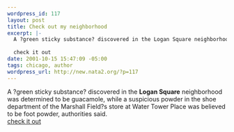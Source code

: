 ```yaml
--- 
wordpress_id: 117
layout: post
title: Check out my neighborhood
excerpt: |-
  A ?green sticky substance? discovered in the Logan Square neighborhood was determined to be guacamole, while a suspicious powder in the shoe department of the Marshall Field?s store at Water Tower Place was believed to be foot powder, authorities said.
  
  check it out
date: 2001-10-15 15:47:09 -05:00
tags: chicago, author
wordpress_url: http://new.nata2.org/?p=117
---
```

A ?green sticky substance? discovered in the <b>Logan Square</b> neighborhood was determined to be guacamole, while a suspicious powder in the shoe department of the Marshall Field?s store at Water Tower Place was believed to be foot powder, authorities said.
<br>
<a href="http://chicagotribune.com/news/local/chi-011015anthrax.story?coll=chi%2Dnewslocal%2Dhed">check it out</a>
